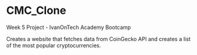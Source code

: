 # CMC_Clone

Week 5 Project - IvanOnTech Academy Bootcamp

Creates a website that fetches data from CoinGecko API and creates a list of the most popular cryptocurrencies.
